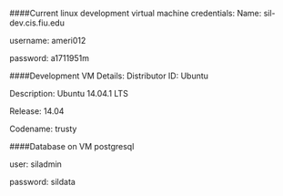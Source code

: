 ####Current linux development virtual machine credentials:
Name: sil-dev.cis.fiu.edu

username: ameri012

password: a1711951m

####Development VM Details:
Distributor ID:	Ubuntu

Description:	Ubuntu 14.04.1 LTS

Release:	14.04

Codename:	trusty


####Database on VM
postgresql

user: siladmin

password: sildata
